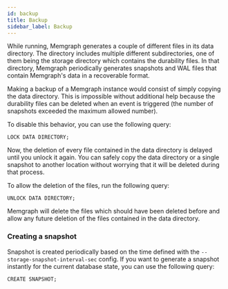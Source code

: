 ```yaml
---
id: backup
title: Backup
sidebar_label: Backup
---
```


While running, Memgraph generates a couple of different files in its data
directory. The directory includes multiple different subdirectories, one of
them being the storage directory which contains the durability files. In that
directory, Memgraph periodically generates snapshots and WAL files that
contain Memgraph's data in a recoverable format.

Making a backup of a Memgraph instance would consist of simply copying the
data directory. This is impossible without additional help because
the durability files can be deleted when an event is triggered
(the number of snapshots exceeded the maximum allowed number).

To disable this behavior, you can use the following query:
```opencypher
LOCK DATA DIRECTORY;
```

Now, the deletion of every file contained in the data directory is delayed
until you unlock it again. You can safely copy the data directory or
a single snapshot to another location without worrying that it will be
deleted during that process.

To allow the deletion of the files, run the following query:
```opencypher
UNLOCK DATA DIRECTORY;
```

Memgraph will delete the files which should have been deleted before
and allow any future deletion of the files contained in the data
directory.

### Creating a snapshot

Snapshot is created periodically based on the time defined with the
`--storage-snapshot-interval-sec` config. If you want to generate a snapshot
instantly for the current database state, you can use the following query:
```opencypher
CREATE SNAPSHOT;
```
